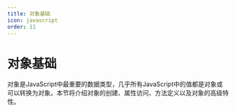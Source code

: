 ```yaml
---
title: 对象基础
icon: javascript
order: 11
---
```


# 对象基础

对象是JavaScript中最重要的数据类型，几乎所有JavaScript中的值都是对象或可以转换为对象。本节将介绍对象的创建、属性访问、方法定义以及对象的高级特性。

